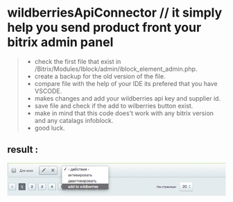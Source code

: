 # wildberriesApiConnector // it simply help you send product front your bitrix admin panel 
> - check the first file that exist in /Bitrix/Modules/Iblock/admin/iblock_element_admin.php.
> - create a backup for the old version of the file.
> - compare file with the help of your IDE its prefered that you have VSCODE.
> - makes changes and add your wildberries api key and supplier id.
> - save file and check if the add to wilberries button exist.
> - make in mind that this code does't work with any bitrix version and any catalags infoblock.
> - good luck.
## result :


<img src="https://github.com/KM8Oz/wildberriesApiConnector/blob/main/Screen%20Shot%202021-07-14%20at%2012.15.20%20AM.png" alt="1c bitrix"/>


